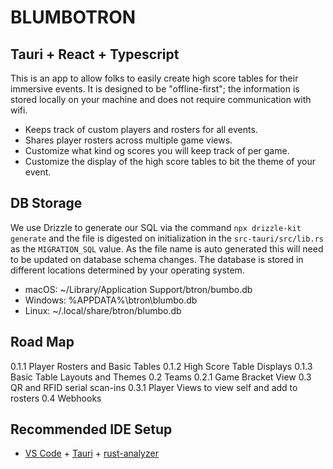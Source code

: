 # BLUMBOTRON

## Tauri + React + Typescript

This is an app to allow folks to easily create high score tables for their immersive events. It is designed to be "offline-first"; the information is stored locally on your machine and does not require communication with wifi.

- Keeps track of custom players and rosters for all events.
- Shares player rosters across multiple game views.
- Customize what kind og scores you will keep track of per game.
- Customize the display of the high score tables to bit the theme of your event.

## DB Storage

We use Drizzle to generate our SQL via the command `npx drizzle-kit generate` and the file is digested on initialization in the `src-tauri/src/lib.rs` as the `MIGRATION_SQL` value. As the file name is auto generated this will need to be updated on database schema changes. The database is stored in different locations determined by your operating system.

- macOS: ~/Library/Application Support/btron/bumbo.db
- Windows: %APPDATA%\btron\blumbo.db
- Linux: ~/.local/share/btron/blumbo.db

## Road Map

0.1.1 Player Rosters and Basic Tables
0.1.2 High Score Table Displays
0.1.3 Basic Table Layouts and Themes
0.2 Teams
0.2.1 Game Bracket View
0.3 QR and RFID serial scan-ins
0.3.1 Player Views to view self and add to rosters
0.4 Webhooks

## Recommended IDE Setup

- [VS Code](https://code.visualstudio.com/) + [Tauri](https://marketplace.visualstudio.com/items?itemName=tauri-apps.tauri-vscode) + [rust-analyzer](https://marketplace.visualstudio.com/items?itemName=rust-lang.rust-analyzer)
